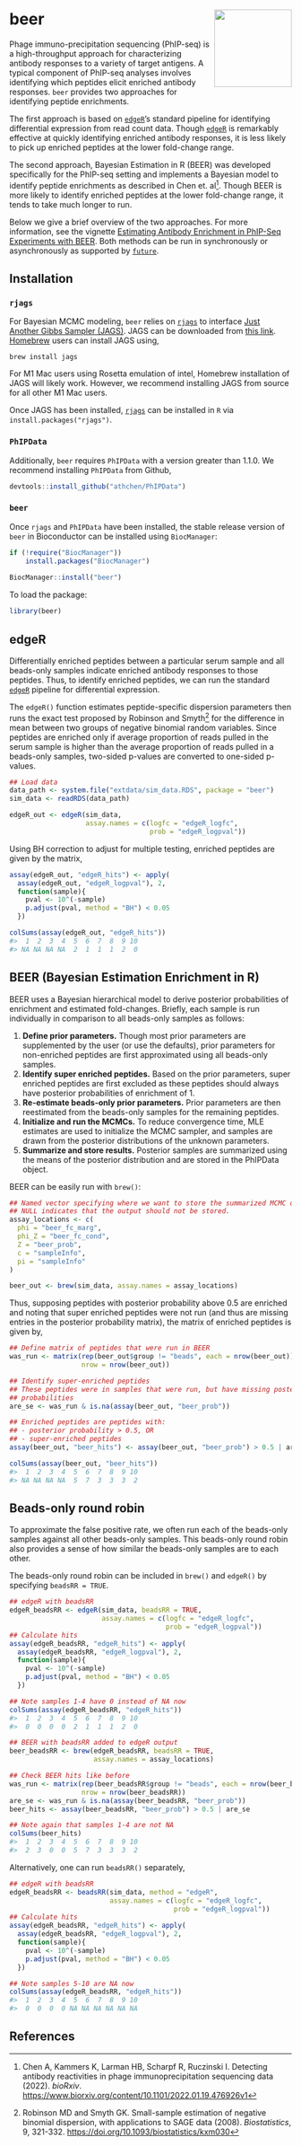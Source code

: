 
<!-- README.md is generated from README.Rmd. Please edit that file -->

# beer <img src='man/figures/logo.png' align="right" height="138" />

<!-- badges: start -->
<!-- badges: end -->

Phage immuno-precipitation sequencing (PhIP-seq) is a high-throughput
approach for characterizing antibody responses to a variety of target
antigens. A typical component of PhIP-seq analyses involves identifying
which peptides elicit enriched antibody responses. `beer` provides two
approaches for identifying peptide enrichments.

The first approach is based on
[`edgeR`](https://bioconductor.org/packages/release/bioc/html/edgeR.html)’s
standard pipeline for identifying differential expression from read
count data. Though
[`edgeR`](https://bioconductor.org/packages/release/bioc/html/edgeR.html)
is remarkably effective at quickly identifying enriched antibody
responses, it is less likely to pick up enriched peptides at the lower
fold-change range.

The second approach, Bayesian Estimation in R (BEER) was developed
specifically for the PhIP-seq setting and implements a Bayesian model to
identify peptide enrichments as described in Chen et. al[^1]. Though
BEER is more likely to identify enriched peptides at the lower
fold-change range, it tends to take much longer to run.

Below we give a brief overview of the two approaches. For more
information, see the vignette [Estimating Antibody Enrichment in
PhIP-Seq Experiments with BEER](addurl). Both methods can be run in
synchronously or asynchronously as supported by
[`future`](https://cran.r-project.org/web/packages/future/index.html).

## Installation

### `rjags`

For Bayesian MCMC modeling, `beer` relies on
[`rjags`](https://cran.r-project.org/web/packages/rjags/index.html) to
interface [Just Another Gibbs Sampler
(JAGS)](https://mcmc-jags.sourceforge.io/). JAGS can be downloaded from
[this link](https://sourceforge.net/projects/mcmc-jags/files/).
[Homebrew](https://brew.sh/) users can install JAGS using,

    brew install jags

For M1 Mac users using Rosetta emulation of intel, Homebrew installation
of JAGS will likely work. However, we recommend installing JAGS from
source for all other M1 Mac users.

Once JAGS has been installed,
[`rjags`](https://cran.r-project.org/web/packages/rjags/index.html) can
be installed in `R` via `install.packages("rjags")`.

### `PhIPData`

Additionally, `beer` requires `PhIPData` with a version greater than
1.1.0. We recommend installing `PhIPData` from Github,

``` r
devtools::install_github("athchen/PhIPData")
```

### `beer`

Once `rjags` and `PhIPData` have been installed, the stable release
version of `beer` in Bioconductor can be installed using `BiocManager`:

``` r
if (!require("BiocManager"))
    install.packages("BiocManager")
    
BiocManager::install("beer")
```

To load the package:

``` r
library(beer)
```

## edgeR

Differentially enriched peptides between a particular serum sample and
all beads-only samples indicate enriched antibody responses to those
peptides. Thus, to identify enriched peptides, we can run the standard
[`edgeR`](https://bioconductor.org/packages/release/bioc/html/edgeR.html)
pipeline for differential expression.

The `edgeR()` function estimates peptide-specific dispersion parameters
then runs the exact test proposed by Robinson and Smyth[^2] for the
difference in mean between two groups of negative binomial random
variables. Since peptides are enriched only if average proportion of
reads pulled in the serum sample is higher than the average proportion
of reads pulled in a beads-only samples, two-sided p-values are
converted to one-sided p-values.

``` r
## Load data
data_path <- system.file("extdata/sim_data.RDS", package = "beer")
sim_data <- readRDS(data_path)
```

``` r
edgeR_out <- edgeR(sim_data, 
                   assay.names = c(logfc = "edgeR_logfc", 
                                   prob = "edgeR_logpval"))
```

Using BH correction to adjust for multiple testing, enriched peptides
are given by the matrix,

``` r
assay(edgeR_out, "edgeR_hits") <- apply(
  assay(edgeR_out, "edgeR_logpval"), 2, 
  function(sample){
    pval <- 10^(-sample)
    p.adjust(pval, method = "BH") < 0.05
  })

colSums(assay(edgeR_out, "edgeR_hits"))
#>  1  2  3  4  5  6  7  8  9 10 
#> NA NA NA NA  2  1  1  1  2  0
```

## BEER (Bayesian Estimation Enrichment in R)

BEER uses a Bayesian hierarchical model to derive posterior
probabilities of enrichment and estimated fold-changes. Briefly, each
sample is run individually in comparison to all beads-only samples as
follows:

1.  **Define prior parameters.** Though most prior parameters are
    supplemented by the user (or use the defaults), prior parameters for
    non-enriched peptides are first approximated using all beads-only
    samples.
2.  **Identify super enriched peptides.** Based on the prior parameters,
    super enriched peptides are first excluded as these peptides should
    always have posterior probabilities of enrichment of 1.
3.  **Re-estimate beads-only prior parameters.** Prior parameters are
    then reestimated from the beads-only samples for the remaining
    peptides.
4.  **Initialize and run the MCMCs.** To reduce convergence time, MLE
    estimates are used to initialize the MCMC sampler, and samples are
    drawn from the posterior distributions of the unknown parameters.
5.  **Summarize and store results.** Posterior samples are summarized
    using the means of the posterior distribution and are stored in the
    PhIPData object.

BEER can be easily run with `brew()`:

``` r
## Named vector specifying where we want to store the summarized MCMC output
## NULL indicates that the output should not be stored.
assay_locations <- c(
  phi = "beer_fc_marg", 
  phi_Z = "beer_fc_cond", 
  Z = "beer_prob", 
  c = "sampleInfo", 
  pi = "sampleInfo"
)

beer_out <- brew(sim_data, assay.names = assay_locations)
```

Thus, supposing peptides with posterior probability above 0.5 are
enriched and noting that super enriched peptides were not run (and thus
are missing entries in the posterior probability matrix), the matrix of
enriched peptides is given by,

``` r
## Define matrix of peptides that were run in BEER
was_run <- matrix(rep(beer_out$group != "beads", each = nrow(beer_out)), 
                  nrow = nrow(beer_out))

## Identify super-enriched peptides
## These peptides were in samples that were run, but have missing posterior 
## probabilities
are_se <- was_run & is.na(assay(beer_out, "beer_prob"))

## Enriched peptides are peptides with:
## - posterior probability > 0.5, OR
## - super-enriched peptides
assay(beer_out, "beer_hits") <- assay(beer_out, "beer_prob") > 0.5 | are_se

colSums(assay(beer_out, "beer_hits"))
#>  1  2  3  4  5  6  7  8  9 10 
#> NA NA NA NA  5  7  3  3  3  2
```

## Beads-only round robin

To approximate the false positive rate, we often run each of the
beads-only samples against all other beads-only samples. This beads-only
round robin also provides a sense of how similar the beads-only samples
are to each other.

The beads-only round robin can be included in `brew()` and `edgeR()` by
specifying `beadsRR = TRUE`.

``` r
## edgeR with beadsRR
edgeR_beadsRR <- edgeR(sim_data, beadsRR = TRUE, 
                       assay.names = c(logfc = "edgeR_logfc", 
                                       prob = "edgeR_logpval"))
## Calculate hits
assay(edgeR_beadsRR, "edgeR_hits") <- apply(
  assay(edgeR_beadsRR, "edgeR_logpval"), 2, 
  function(sample){
    pval <- 10^(-sample)
    p.adjust(pval, method = "BH") < 0.05
  })

## Note samples 1-4 have 0 instead of NA now
colSums(assay(edgeR_beadsRR, "edgeR_hits"))
#>  1  2  3  4  5  6  7  8  9 10 
#>  0  0  0  0  2  1  1  1  2  0
```

``` r
## BEER with beadsRR added to edgeR output
beer_beadsRR <- brew(edgeR_beadsRR, beadsRR = TRUE, 
                     assay.names = assay_locations)

## Check BEER hits like before
was_run <- matrix(rep(beer_beadsRR$group != "beads", each = nrow(beer_beadsRR)), 
                  nrow = nrow(beer_beadsRR))
are_se <- was_run & is.na(assay(beer_beadsRR, "beer_prob"))
beer_hits <- assay(beer_beadsRR, "beer_prob") > 0.5 | are_se

## Note again that samples 1-4 are not NA 
colSums(beer_hits)
#>  1  2  3  4  5  6  7  8  9 10 
#>  2  3  0  0  5  7  3  3  3  2
```

Alternatively, one can run `beadsRR()` separately,

``` r
## edgeR with beadsRR
edgeR_beadsRR <- beadsRR(sim_data, method = "edgeR", 
                         assay.names = c(logfc = "edgeR_logfc", 
                                         prob = "edgeR_logpval"))
## Calculate hits
assay(edgeR_beadsRR, "edgeR_hits") <- apply(
  assay(edgeR_beadsRR, "edgeR_logpval"), 2, 
  function(sample){
    pval <- 10^(-sample)
    p.adjust(pval, method = "BH") < 0.05
  })

## Note samples 5-10 are NA now
colSums(assay(edgeR_beadsRR, "edgeR_hits"))
#>  1  2  3  4  5  6  7  8  9 10 
#>  0  0  0  0 NA NA NA NA NA NA
```

## References

[^1]: Chen A, Kammers K, Larman HB, Scharpf R, Ruczinski I. Detecting
    antibody reactivities in phage immunoprecipitation sequencing data
    (2022). *bioRxiv*.
    <https://www.biorxiv.org/content/10.1101/2022.01.19.476926v1>

[^2]: Robinson MD and Smyth GK. Small-sample estimation of negative
    binomial dispersion, with applications to SAGE data (2008).
    *Biostatistics*, 9, 321-332.
    <https://doi.org/10.1093/biostatistics/kxm030>
